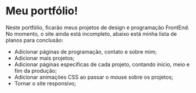 # Meu portfólio!
Neste portfólio, ficarão meus projetos de design e programação FrontEnd. No momento, o site ainda está incompleto, abaixo está minha lista de planos para conclusão:
<ul>
 <li>Adicionar páginas de programação, contato e sobre mim;</li>
 <li>Adicionar mais projetos;</li>
 <li>Adicionar páginas específicas de cada projeto, contando início, meio e fim da produção;</li>
 <li>Adicionar animações CSS ao passar o mouse sobre os projetos;</li>
  <li>Tornar o site responsivo;</li>
</ul>
